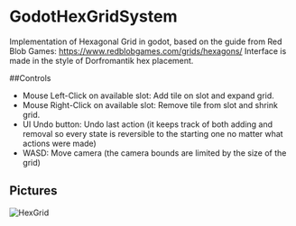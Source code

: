 # GodotHexGridSystem

Implementation of Hexagonal Grid in godot, based on the guide from Red Blob Games: https://www.redblobgames.com/grids/hexagons/
Interface is made in the style of Dorfromantik hex placement.

##Controls

* Mouse Left-Click on available slot: Add tile on slot and expand grid.
* Mouse Right-Click on available slot: Remove tile from slot and shrink grid.
* UI Undo button: Undo last action (it keeps track of both adding and removal so every state is reversible to the starting one no matter what actions were made)
* WASD: Move camera (the camera bounds are limited by the size of the grid)

## Pictures

![HexGrid](ReadmeImages/HexGrid.gif)</br>
